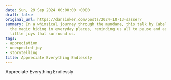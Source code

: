 ```yaml
---
date: Sun, 29 Sep 2024 00:00:00 +0000
draft: false
original_url: https://dansinker.com/posts/2024-10-13-sasser/
summary: In a whimsical journey through the mundane, this talk by Cabel Sasser reveals
  the magic hiding in everyday places, reminding us all to pause and appreciate the
  little joys that surround us.
tags:
- appreciation
- unexpected-joy
- storytelling
title: Appreciate Everything Endlessly
---
```


Appreciate Everything Endlessly